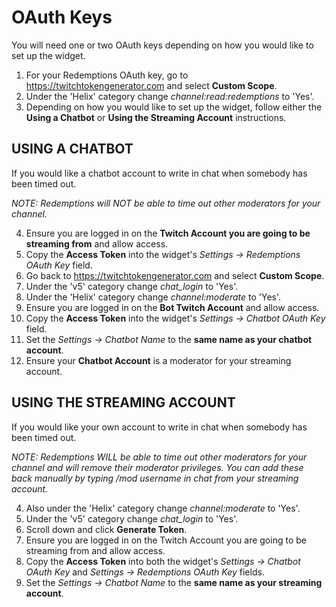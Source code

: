 # OAuth Keys
You will need one or two OAuth keys depending on how you would like to set up the widget.

1. For your Redemptions OAuth key, go to https://twitchtokengenerator.com and select **Custom Scope**.
2. Under the 'Helix' category change *channel:read:redemptions* to 'Yes'.
3. Depending on how you would like to set up the widget, follow either the **Using a Chatbot** or **Using the Streaming Account** instructions.

## USING A CHATBOT
If you would like a chatbot account to write in chat when somebody has been timed out.

*NOTE: Redemptions will NOT be able to time out other moderators for your channel.*

4. Ensure you are logged in on the **Twitch Account you are going to be streaming from** and allow access.
5. Copy the **Access Token** into the widget's *Settings -> Redemptions OAuth Key* field.
6. Go back to https://twitchtokengenerator.com and select **Custom Scope**.
7. Under the 'v5' category change *chat_login* to 'Yes'.
8. Under the 'Helix' category change *channel:moderate* to 'Yes'.
9. Ensure you are logged in on the **Bot Twitch Account** and allow access.
10. Copy the **Access Token** into the widget's *Settings -> Chatbot OAuth Key* field.
11. Set the *Settings -> Chatbot Name* to the **same name as your chatbot account**.
11. Ensure your **Chatbot Account** is a moderator for your streaming account.

## USING THE STREAMING ACCOUNT
If you would like your own account to write in chat when somebody has been timed out.

*NOTE: Redemptions WILL be able to time out other moderators for your channel and will remove their moderator privileges.
       You can add these back manually by typing /mod username in chat from your streaming account.*

4. Also under the 'Helix' category change *channel:moderate* to 'Yes'.
5. Under the 'v5' category change *chat_login* to 'Yes'.
6. Scroll down and click **Generate Token**.
7. Ensure you are logged in on the Twitch Account you are going to be streaming from and allow access.
8. Copy the **Access Token** into both the widget's *Settings -> Chatbot OAuth Key* and *Settings -> Redemptions OAuth Key* fields.
9. Set the *Settings -> Chatbot Name* to the **same name as your streaming account**.
